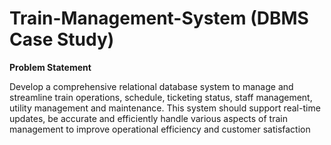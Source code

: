 # Train-Management-System (DBMS Case Study)

**Problem Statement**

Develop a comprehensive relational database system to manage and streamline train operations, schedule, ticketing status, staff management, utility management and maintenance.
This system should support real-time updates, be accurate and efficiently handle various aspects of train management to improve operational efficiency and customer satisfaction

